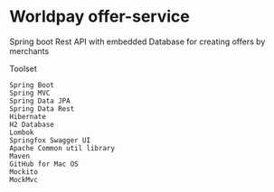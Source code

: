 # Worldpay offer-service
Spring boot Rest API with embedded Database for creating offers by merchants

Toolset

    Spring Boot
    Spring MVC
    Spring Data JPA
    Spring Data Rest
    Hibernate
    H2 Database
    Lombok
    Springfox Swagger UI
    Apache Common util library
    Maven
    GitHub for Mac OS
    Mockito
    MockMvc
